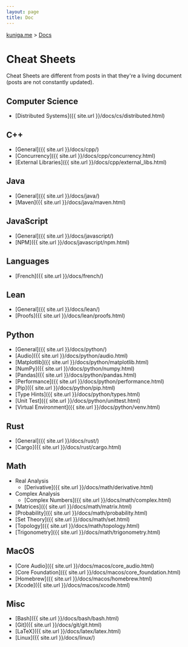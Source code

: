 ```yaml
---
layout: page
title: Doc
---
```


<p>
  <a href="{{ site.url }}">kuniga.me</a> > <a href="{{ site.url }}/docs">Docs</a>
</p>

# Cheat Sheets

Cheat Sheets are different from posts in that they're a living document (posts are not constantly updated).

## Computer Science

* [Distributed Systems]({{ site.url }}/docs/cs/distributed.html)

## C++

* [General]({{ site.url }}/docs/cpp/)
* [Concurrency]({{ site.url }}/docs/cpp/concurrency.html)
* [External Libraries]({{ site.url }}/docs/cpp/external_libs.html)

## Java

* [General]({{ site.url }}/docs/java/)
* [Maven]({{ site.url }}/docs/java/maven.html)

## JavaScript

* [General]({{ site.url }}/docs/javascript/)
* [NPM]({{ site.url }}/docs/javascript/npm.html)

## Languages

* [French]({{ site.url }}/docs/french/)

## Lean

* [General]({{ site.url }}/docs/lean/)
* [Proofs]({{ site.url }}/docs/lean/proofs.html)

## Python

* [General]({{ site.url }}/docs/python/)
* [Audio]({{ site.url }}/docs/python/audio.html)
* [Matplotlib]({{ site.url }}/docs/python/matplotlib.html)
* [NumPy]({{ site.url }}/docs/python/numpy.html)
* [Pandas]({{ site.url }}/docs/python/pandas.html)
* [Performance]({{ site.url }}/docs/python/performance.html)
* [Pip]({{ site.url }}/docs/python/pip.html)
* [Type Hints]({{ site.url }}/docs/python/types.html)
* [Unit Test]({{ site.url }}/docs/python/unittest.html)
* [Virtual Environment]({{ site.url }}/docs/python/venv.html)

## Rust

* [General]({{ site.url }}/docs/rust/)
* [Cargo]({{ site.url }}/docs/rust/cargo.html)

## Math

* Real Analysis
  * [Derivative]({{ site.url }}/docs/math/derivative.html)
* Complex Analysis
  * [Complex Numbers]({{ site.url }}/docs/math/complex.html)
* [Matrices]({{ site.url }}/docs/math/matrix.html)
* [Probability]({{ site.url }}/docs/math/probability.html)
* [Set Theory]({{ site.url }}/docs/math/set.html)
* [Topology]({{ site.url }}/docs/math/topology.html)
* [Trigonometry]({{ site.url }}/docs/math/trigonometry.html)


## MacOS

* [Core Audio]({{ site.url }}/docs/macos/core_audio.html)
* [Core Foundation]({{ site.url }}/docs/macos/core_foundation.html)
* [Homebrew]({{ site.url }}/docs/macos/homebrew.html)
* [Xcode]({{ site.url }}/docs/macos/xcode.html)

## Misc

* [Bash]({{ site.url }}/docs/bash/bash.html)
* [Git]({{ site.url }}/docs/git/git.html)
* [LaTeX]({{ site.url }}/docs/latex/latex.html)
* [Linux]({{ site.url }}/docs/linux/)
